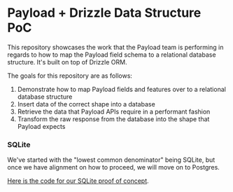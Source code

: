 # Payload + Drizzle Data Structure PoC

This repository showcases the work that the Payload team is performing in regards to how to map the Payload field schema to a relational database structure. It's built on top of Drizzle ORM.

The goals for this repository are as follows:

1. Demonstrate how to map Payload fields and features over to a relational database structure
1. Insert data of the correct shape into a database
1. Retrieve the data that Payload APIs require in a performant fashion
1. Transform the raw response from the database into the shape that Payload expects

### SQLite

We've started with the "lowest common denominator" being SQLite, but once we have alignment on how to proceed, we will move on to Postgres.

[Here is the code for our SQLite proof of concept](https://github.com/payloadcms/drizzle-test/tree/master/sqlite).
